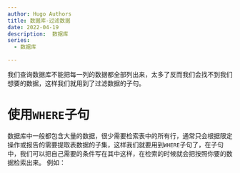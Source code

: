 ```yaml
---
author: Hugo Authors
title: 数据库-过滤数据
date: 2022-04-19
description:  数据库
series:
  - 数据库

---
```


我们查询数据库不能把每一列的数据都全部列出来，太多了反而我们会找不到我们想要的数据，这样我们就用到了过滤数据的子句。

<!--more-->

# 使用`WHERE`子句
数据库中一般都包含大量的数据，很少需要检索表中的所有行，通常只会根据限定操作或报告的需要提取表数据的子集，这样我们就要用到`WHERE`子句了，在子句中，我们可以把自己需要的条件写在其中这样，在检索的时候就会把按照你要的数据检索出来。
例如：


